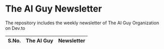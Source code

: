 # The AI Guy Newsletter
The repository includes the weekly newsletter of The AI Guy Organization on Dev.to

| S.No. | The AI Guy    | Newsletter |
| -------- | -------- | ------- |
